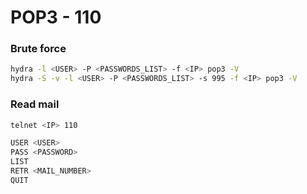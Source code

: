 # POP3 - 110

### Brute force <a href="#brute-force-3" id="brute-force-3"></a>

```bash
hydra -l <USER> -P <PASSWORDS_LIST> -f <IP> pop3 -V
hydra -S -v -l <USER> -P <PASSWORDS_LIST> -s 995 -f <IP> pop3 -V
```

### Read mail <a href="#read-mail" id="read-mail"></a>

```bash
telnet <IP> 110

USER <USER>
PASS <PASSWORD>
LIST
RETR <MAIL_NUMBER>
QUIT
```
